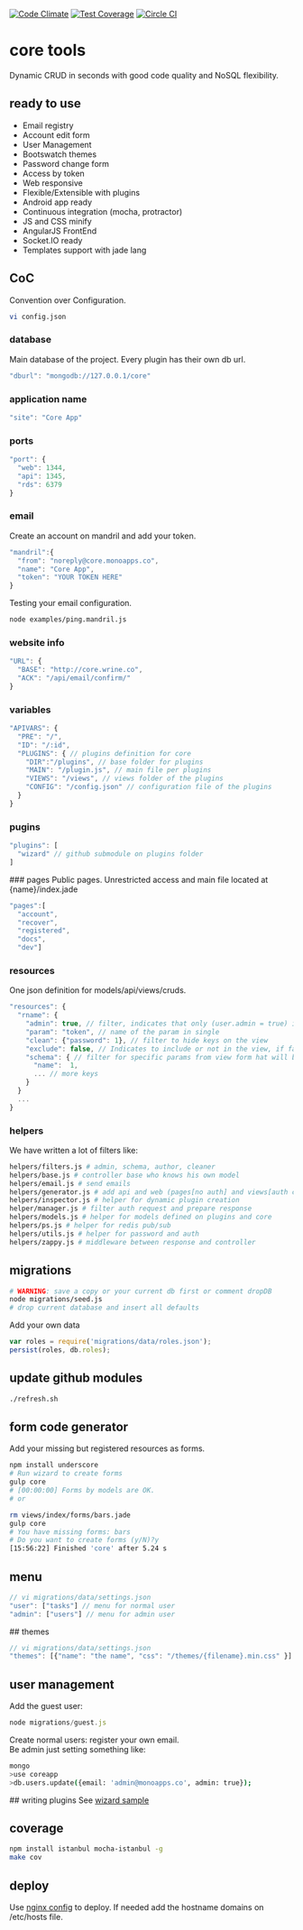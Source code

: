 [![Code Climate](https://codeclimate.com/github/MoNoApps/core/badges/gpa.svg)](https://codeclimate.com/github/MoNoApps/core)
[![Test Coverage](https://codeclimate.com/github/MoNoApps/core/badges/coverage.svg)](https://codeclimate.com/github/MoNoApps/core/coverage)
[![Circle CI](https://circleci.com/gh/MoNoApps/core.svg?style=svg)](https://circleci.com/gh/monoapps/core)

# core tools
Dynamic CRUD in seconds with good code quality and NoSQL flexibility.
## ready to use
- Email registry
- Account edit form
- User Management
- Bootswatch themes
- Password change form
- Access by token
- Web responsive
- Flexible/Extensible with plugins
- Android app ready
- Continuous integration (mocha, protractor)
- JS and CSS minify
- AngularJS FrontEnd
- Socket.IO ready
- Templates support with jade lang

## CoC
Convention over Configuration.</br>
````sh
vi config.json
````
### database
Main database of the project. Every plugin has their own db url.
````js
"dburl": "mongodb://127.0.0.1/core"
````
### application name
````js
"site": "Core App"
````
### ports
````js
"port": {
  "web": 1344,
  "api": 1345,
  "rds": 6379
}
````
### email
Create an account on mandril and add your token.
````js
"mandril":{
  "from": "noreply@core.monoapps.co",
  "name": "Core App",
  "token": "YOUR TOKEN HERE"
}
````
Testing your email configuration.
`````sh
node examples/ping.mandril.js
`````
### website info
````js
"URL": {
  "BASE": "http://core.wrine.co",
  "ACK": "/api/email/confirm/"
}
````
### variables
````js
"APIVARS": {
  "PRE": "/",
  "ID": "/:id",
  "PLUGINS": { // plugins definition for core
    "DIR":"/plugins", // base folder for plugins
    "MAIN": "/plugin.js", // main file per plugins
    "VIEWS": "/views", // views folder of the plugins
    "CONFIG": "/config.json" // configuration file of the plugins
  }
}
````
### pugins

````js
"plugins": [
  "wizard" // github submodule on plugins folder
]
````

### pages
Public pages. Unrestricted access and main file located at {name}/index.jade
````js
"pages":[
  "account",
  "recover",
  "registered",
  "docs",
  "dev"]
````
### resources
One json definition for models/api/views/cruds.
````js
"resources": {
  "rname": {
    "admin": true, // filter, indicates that only (user.admin = true) is able to access this info
    "param": "token", // name of the param in single
    "clean": {"password": 1}, // filter to hide keys on the view
    "exclude": false, // Indicates to include or not in the view, if false the model can be access but without api or web routes
    "schema": { // filter for specific params from view form hat will be accepted
      "name":  1,
      ... // more keys
    }
  }
  ...
}
````
### helpers
We have written a lot of filters like:
````sh
helpers/filters.js # admin, schema, author, cleaner
helpers/base.js # controller base who knows his own model
helpers/email.js # send emails
helpers/generator.js # add api and web (pages[no auth] and views[auth crud view])
helpers/inspector.js # helper for dynamic plugin creation
helper/manager.js # filter auth request and prepare response
helpers/models.js # helper for models defined on plugins and core
helpers/ps.js # helper for redis pub/sub
helpers/utils.js # helper for password and auth
helpers/zappy.js # middleware between response and controller
````

## migrations
`````sh
# WARNING: save a copy or your current db first or comment dropDB
node migrations/seed.js
# drop current database and insert all defaults
`````
Add your own data
````js
var roles = require('migrations/data/roles.json');
persist(roles, db.roles);
````

## update github modules
````sh
./refresh.sh
````

## form code generator
Add your missing but registered resources as forms.
````sh
npm install underscore
# Run wizard to create forms
gulp core
# [00:00:00] Forms by models are OK.
# or

rm views/index/forms/bars.jade
gulp core
# You have missing forms: bars
# Do you want to create forms (y/N)?y
[15:56:22] Finished 'core' after 5.24 s
````

## menu
````js
// vi migrations/data/settings.json
"user": ["tasks"] // menu for normal user
"admin": ["users"] // menu for admin user
````

## themes
````js
// vi migrations/data/settings.json
"themes": [{"name": "the name", "css": "/themes/{filename}.min.css" }]
````

## user management
Add the guest user:
````js
node migrations/guest.js
````
Create normal users: register your own email.</br>
Be admin just setting something like:
````sh
mongo
>use coreapp
>db.users.update({email: 'admin@monoapps.co', admin: true});
````

## writing plugins
See [wizard sample](https://github.com/MoNoApps/wizard)

## coverage
````sh
npm install istanbul mocha-istanbul -g
make cov
````

## deploy
Use [nginx config](core.conf) to deploy. If needed add the hostname domains on /etc/hosts file.
